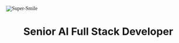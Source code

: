 <meta name="awesome-portfolio"/>
<meta title="awesome-portfolio"/>
<meta description="awesome-portfolio"/>

<meta name="portfolio"/>
<meta name="github"/>
<meta name="full-stack"/>
<p align="left" style="font-family: Brush Script MT;"> <img src="https://komarev.com/ghpvc/?username=chinmay29hub&label=Profile%20views&color=0e75b6&style=flat" alt="Super-Smile" /> </p>
<!-- <img src="/prowebtechno1.png" alt="Alt text" style="width:100%;"> -->
<h1 align= "center">Senior AI Full Stack Developer</h1>
<!--  

Experienced Full Stack Developer with a proven track record of 7 years in frontend development, as well as expertise in backend & API development. 
Possesses a diverse skill set, enabling success in web and mobile application development, with a focus on AI and Web3 integration. 


## Work History :

- Senior Software Engineer (Nutech Advisors, 2022-2023)
  -	Developed code according to common security practices and development patterns.
  -	Solved 40+ technical issues for US customers using specific tools and APIs including Nexio API, IDX Broker, GoHighLevel.
  -	Created 200+ unit tests to verify user interface functionality, back-end processing, connectivity, and interactions with relational databases.
  - Collaborated with mobile dev team on the agile/scrum board (Linear, Github)
    
- Frontend & Blockchain Developer (ClamIsland, 2021 - 2022)
  - As a lead front-end developer, managed the front-end team of 4 members.
  - Streamlined React, Typescript code to achieve maximum impact when creating event websites and landing pages.
  - Designed and developed custom swap forking PancakeSwap, resulting in a 50% increase in trading volume and a 25% increase in liquidity.
  - Implemented needed analysis, estimated timelines, and prepared project proposals for a blockchain project, resulting in a 100% success rate in project completion and a 20% increase in revenue for the company.

- Senior Web Developer (Clean Commit, 2018 - 2020)
  - Converted the design of UX/UI into high quality web and mobile components along with dropdowns, carousels, buttons, checkboxes, input icons for over 50 projects.
  - Managed a high level of expertise in Angular state management strategies, including NgRx, RxJS, and Redux, resulting in a 20% increase in development efficiency and code quality for the main project.
  - Utilized following TDD using the Jest framework with Enzyme testing utilities.
  - Upgraded SEO by effectively using native HTML elements and custom tags for over 100 web pages and mobile applications.

- Junior Frontend Developer (Upmarket Pets, 2016 - 2018)
  - Created 50+ of modular, responsive templates using modern CSS and JavaScript libraries.
  - Designed and launched new marketing pages, resulting in a 15% increase in website traffic and a 10% increase in lead generation.
  - Boosted to the company's overall revenue growth by 30% through the creation of engaging and informative web content.


## Skills:

### Languages
  
  JavaScript, TypeScript, HTML, CSS, Go, Java, Python, SQL, Dart, GraphQL, Sass, PHP, Solidity

### Frameworks
  
  Flutter, Angular, React Native, Django, Laravel,  Redux, Express.js, MUI (Material UI), Tailwind CSS, Next.js, Bootstrap, JSON Web Tokens (JWT), Svelte, NestJS, MUI CSS, Flask, Jest, Electron, Spring MVC

### Libraries/APIs
  
  React, Node.js, Google Maps API, WebRTC, REST APIs, Vue, SendGrid API, Socket.IO, jQuery, GitHub API, Shopify API, D3.js, Camera API, Stripe, Stripe API, Stripe Connect, Web3.js, Chart.js, Google Merchant Center API, AWS Amplify, LeafletJS

### Tools
  
  Slack, GitHub, GitLab, Trello, Git, VS Code, SendGrid, Amazon Cognito, Jira, Amazon CloudWatch, Figma, Android Studio, Xcode, Bitbucket, Webpack

### Paradigms
  
  Agile, Scrum, Unit Testing, Test-driven Development (TDD), Mobile Development, REST, Microservices, Agile

### Platforms
  
  Google Cloud Platform (GCP), Firebase, Mailgun, Android, iOS, Shopify, Apache Arrow, Visual Studio Code, Heroku, Mobile, WordPress, Docker, Mapbox, AWS Lambda, BigCommerce, Amazon Web Services (AWS), Ubuntu, Azure, Netlify

### Storage
  
  MongoDB, MySQL, Databases, Amazon S3 (AWS S3), Google Cloud, PostgreSQL

### Other

  Web Project Management, IT Project Management, Technical Requirements, MERN Stack, API Integration, APIs, Front-end, Front-end Development, Axios, Software Design, Integration, WebSockets, Responsive Web Apps, matrix, eCommerce, Shopify Design, Shopify Customizations, Web Development, Full-stack, Architecture, Access Control, UI in context of a specific business problem, API Gateways, UI optimization, CTO, Web Search, Application State Management, Mobile App Development, Websites, Development, Back-end, Data Visualization, Dashboards, Software, Apps, User Interface (UI), Software Architecture, Technical Leadership, RESTful Services, Full-stack Development, Minimum Viable Product (MVP), Server-side Rendering, iOS Camera, Video Processing, Image Processing, API Documentation, eCommerce UI, Apple Pay, CI/CD Pipelines, Storybook, Pixel Perfect, Ethers.js, OAuth, Product Development, Team Leadership, Product Roadmaps, Reverse Engineering, Firebase Hosting, SVG
  
## Personal Skills
  - Strong ability to communicate and collaborate with others
  - Proactive approach in adapting to dynamic environments
  - Sharp solutions combined with innovative thinking
  - Genuine enthusiasm for technology, and a keenness to acquire new competencies

## Certifications
- Certification from HackerRank
  - React       https://www.hackerrank.com/certificates/b7e5141a4379
  - Angular     https://www.hackerrank.com/certificates/d3440ebe068f
  - Rest API    https://www.hackerrank.com/certificates/ae65195ac2b2
  - JavaScript  https://www.hackerrank.com/certificates/1d20387fa74b
  - SQL         https://www.hackerrank.com/certificates/7659741cfb58 
  - CSS         https://www.hackerrank.com/certificates/ac2d8c948fdb 
 -->
<!-- 
<p align="center" display="flex">
  <a href="https://www.hackerrank.com/certificates/b7e5141a4379">
    <img width="30%" src="hacker_react.png" />
  </a>
  <a href="https://www.hackerrank.com/certificates/d3440ebe068f">
    <img width="30%" src="hacker_angular.png" />
  </a>
   <a href="https://www.hackerrank.com/certificates/ae65195ac2b2">
    <img width="30%" src="hacker_api.png" />
  </a>
  
  <a href="https://www.hackerrank.com/certificates/1d20387fa74b">
    <img width="30%" src="hacker_js.PNG" />
  </a>
  <a href="https://www.hackerrank.com/certificates/7659741cfb58">
    <img width="30%" src="hacker_sql.png" />
  </a>
  <a href="https://www.hackerrank.com/certificates/ac2d8c948fdb">
    <img width="30%" src="hacker_css.PNG" />
  </a>
  
</p>


<p align="center">
  <a href="https://github.com/Super-Smile/github-readme-stats">
    <img
      height="150"
      src="https://github-readme-stats.vercel.app/api?username=Super-Smile&count_private=true&show_icons=true&custom_title=Super-Smile's%20Github%20Status&hide=issues"
    />
   </a>

  <a href="https://github.com/Super-Smile/github-readme-stats">
    <img
      height="150"
      src="https://github-readme-stats.vercel.app/api/top-langs/?username=Super-Smile&layout=compact" />
  </a>  
</p> 
  
<h2 align="left" id="macropower-tech">Favorite Tech</h2>

> Programming languages.
<p>
<a href="https://github.com/Super-Smile"><img alt="HTML" src="https://img.shields.io/badge/HTML-E34F26.svg?logo=html5&logoColor=white"></a>
    <a href="https://github.com/Super-Smile"><img alt="CSS" src="https://img.shields.io/badge/CSS-1572B6.svg?logo=css3&logoColor=white"></a>
  <a href="https://github.com/Super-Smile"><img alt="JavaScript" src="https://img.shields.io/badge/JavaScript-F7DF1E.svg?logo=javascript&logoColor=black"></a>
    <a href="https://github.com/Super-Smile"><img alt="TypeScript" src="https://img.shields.io/badge/TypeScript-007ACC.svg?logo=typescript&logoColor=white"></a>
        <a href="https://github.com/Super-Smile"><img alt="PHP" src="https://img.shields.io/badge/PHP-777BB4.svg?logo=php&logoColor=white"></a>
<a href="https://github.com/Super-Smile"><img alt="Java" src="https://img.shields.io/badge/Java-007396.svg?logo=java&logoColor=white"></a>
<a href="https://github.com/Super-Smile"><img alt="Python" src="https://img.shields.io/badge/Python-14354C.svg?logo=python&logoColor=white"></a>
  
</p>

> Frontend frameworks and libraries
<p>
    <a href="https://github.com/Super-Smile"><img alt="Angular" src="https://img.shields.io/badge/Angular-%23DD0031.svg?logo=Angular&logoColor=white"></a>    
    <a href="https://github.com/Super-Smile"><img alt="React" src="https://img.shields.io/badge/React-20232a.svg?logo=react&logoColor=%2361DAFB"></a>
    <a href="https://github.com/Super-Smile"><img alt="Vue" src="https://img.shields.io/badge/Vuejs-%2335495e.svg?logo=Vuedotjs&logoColor=%234FC08D"></a>
    <a href="https://github.com/Super-Smile"><img alt="React Native" src="https://img.shields.io/badge/React_Native-%2320232a.svg?logo=react&logoColor=%2361DAFB"></a>    
    <a href="https://github.com/Super-Smile"><img alt="Flutter" src="https://img.shields.io/badge/Flutter-02569B.svg?logo=flutter&logoColor=white"></a>
    <a href="https://github.com/Super-Smile"><img alt="Bootstrap" src="https://img.shields.io/badge/Bootstrap-7952B3.svg?logo=bootstrap&logoColor=white"></a>
    <a href="https://github.com/Super-Smile"><img alt="Material Design" src="https://img.shields.io/badge/Material%20Design-0081CB.svg?logo=material-design&logoColor=white"></a>
   
    
> Backend frameworks 
<p>
    <a href="https://github.com/Super-Smile"><img alt="Node.js" src="https://img.shields.io/badge/Node.js-43853D.svg?logo=node.js&logoColor=white"></a>
    <a href="https://github.com/Super-Smile"><img alt="NESTJS" src="https://img.shields.io/badge/Nest.js-%23E0234E.svg?logo=NESTJS&logoColor=white"></a>
    <a href="https://github.com/Super-Smile"><img alt="Express.js" src="https://img.shields.io/badge/Express.js-404d59.svg?logo=express&logoColor=white"></a>
        <a href="https://github.com/Super-Smile"><img alt="Laravel" src="https://img.shields.io/badge/Laravel-404d59.svg?logo=laravel&logoColor=white"></a>
        <a href="https://github.com/Super-Smile"><img alt="Spring" src="https://img.shields.io/badge/Spring-%236DB33F.svg?logo=spring&logoColor=white"></a>
        <a href="https://github.com/Super-Smile"><img alt="Django" src="https://img.shields.io/badge/Django-%23DD0031.svg"></a>  
        

</p>


> Databases and cloud hosting.
<p>
    <a href="https://github.com/Super-Smile"><img alt="Heroku" src="https://img.shields.io/badge/Heroku-430098.svg?logo=heroku&logoColor=white"></a>
    <a href="https://github.com/Super-Smile"><img alt="MongoDB" src ="https://img.shields.io/badge/MongoDB-4ea94b.svg?logo=mongodb&logoColor=white"></a>
    <a href="https://github.com/Super-Smile"><img alt="MySQL" src="https://img.shields.io/badge/MySQL-00f.svg?logo=mysql&logoColor=white"></a>
    <a href="https://github.com/Super-Smile"><img alt="Notion" src="https://img.shields.io/badge/Notion-010101.svg?logo=notion&logoColor=white"></a>
    <a href="https://github.com/Super-Smile"><img alt="Oracle" src ="https://img.shields.io/badge/Oracle-F00000.svg?logo=oracle&logoColor=white"></a>
    <a href="https://github.com/Super-Smile"><img alt="PostgreSQL" src ="https://img.shields.io/badge/PostgreSQL-316192.svg?logo=postgresql&logoColor=white"></a>
    <a href="https://github.com/Super-Smile"><img alt="SQLite" src ="https://img.shields.io/badge/SQLite-07405e.svg?logo=sqlite&logoColor=white"></a>
    <a href="https://github.com/Super-Smile"><img alt="Vercel" src="https://img.shields.io/badge/Vercel-000000.svg?logo=vercel&logoColor=white"></a>
        <a href="https://github.com/Super-Smile"><img alt="SQL" src="https://custom-icon-badges.herokuapp.com/badge/SQL-025E8C.svg?logo=database&logoColor=white"></a>
</p>

> Software and tools.
<p>
    <a href="https://github.com/Super-Smile"><img alt="Git" src="https://img.shields.io/badge/Git-F05033.svg?logo=git&logoColor=white"></a>
    <a href="https://github.com/Super-Smile"><img alt="Postman" src="https://img.shields.io/badge/Postman-FF6C37?logo=postman&logoColor=white"></a>
    <a href="https://github.com/Super-Smile"><img alt="Android" src="https://img.shields.io/badge/Android-3DDC84?logo=android&logoColor=white"></a>
    <a href="https://github.com/Super-Smile"><img alt="Brave" src="https://img.shields.io/badge/-Brave-FB542B?logo=brave&logoColor=white"></a>
    <a href="https://github.com/Super-Smile"><img alt="Codepen" src="https://img.shields.io/badge/Codepen-000000.svg?logo=codepen&logoColor=white"></a>
    <a href="https://github.com/Super-Smile"><img alt="Google Sheets" src="https://img.shields.io/badge/Google%20Sheets-34A853.svg?logo=google%20sheets&logoColor=white"></a>
    <a href="https://github.com/Super-Smile"><img alt="Inkscape" src="https://img.shields.io/badge/Inkscape-000000?logo=Inkscape&logoColor=white"></a>
    <a href="https://github.com/Super-Smile"><img alt="Jupyter" src="https://img.shields.io/badge/Jupyter-F37626.svg?logo=Jupyter&logoColor=white"></a>
    <a href="https://github.com/Super-Smile"><img alt="Visual Studio Code" src="https://img.shields.io/badge/Visual%20Studio%20Code-0078d7.svg?logo=visual-studio-code&logoColor=white"></a>
</p>

<br/>



<!-- https://github.com/Ileriayo/markdown-badges -->
  
    
    
